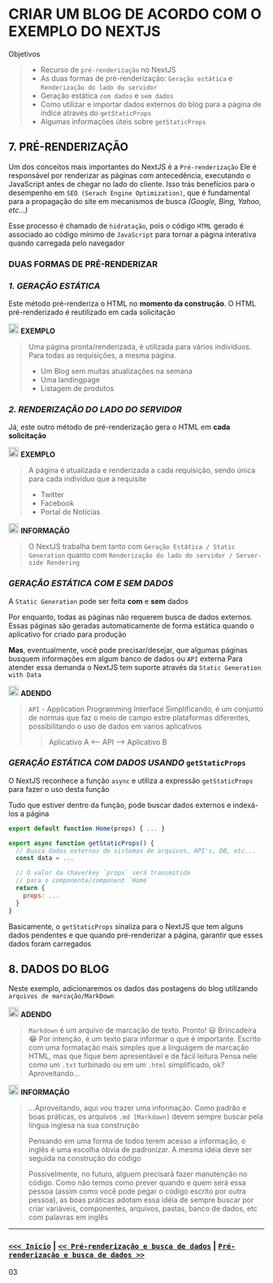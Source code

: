 # CRIAR UM BLOG DE ACORDO COM O EXEMPLO DO NEXTJS

Objetivos
> + Recurso de `pré-renderização` no NextJS
> + As duas formas de pré-renderização: `Geração estática` e `Renderização do lado do servidor`
> + Geração estática `com dados` e `sem dados`
> + Como utilizar e importar dados externos do blog para a página de índice através do `getStaticProps`
> + Algumas informações úteis sobre `getStaticProps`

## 7. PRÉ-RENDERIZAÇÃO

Um dos conceitos mais importantes do NextJS é a `Pré-renderização`
Ele é responsável por renderizar as páginas com antecedência, executando o JavaScript antes de chegar no lado do cliente.
Isso trás benefícios para o desempenho em `SEO (Serach Engine Optimization)`, que é fundamental para a propagação do site em mecanismos de busca *(Google, Bing, Yahoo, etc...)*

Esse processo é chamado de `hidratação`, pois o código `HTML` gerado é associado ao código mínimo de `JavaScript` para tornar a página interativa quando carregada pelo navegador

### **DUAS FORMAS DE PRÉ-RENDERIZAR**

### *1. GERAÇÃO ESTÁTICA*

Este método pré-renderiza o HTML no **momento da construção**. O HTML pré-renderizado é reutilizado em cada solicitação

<img  src="https://image.flaticon.com/icons/png/128/1208/1208801.png"  alt="example"  width="20"/> ****EXEMPLO****

> Uma página pronta/renderizada, é utilizada para vários indivíduos. Para todas as requisições, a mesma página.
> + Um Blog sem muitas atualizações na semana
> + Uma landingpage
> + Listagem de produtos

### *2. RENDERIZAÇÃO DO LADO DO SERVIDOR*

Já, este outro método de pré-renderização gera o HTML em **cada solicitação**

<img  src="https://image.flaticon.com/icons/png/128/1208/1208801.png"  alt="example"  width="20"/> ****EXEMPLO****

> A página é atualizada e renderizada a cada requisição, sendo única para cada indivíduo que a requisite
> + Twitter
> + Facebook
> + Portal de Notícias

<img  src="https://image.flaticon.com/icons/png/128/1041/1041728.png"  alt="info"  width="20"/> ****INFORMAÇÃO****

> O NextJS trabalha bem tanto com `Geração Estática / Static Generation` quanto com `Renderização do lado do servidor / Server-side Rendering` 

### *GERAÇÃO ESTÁTICA COM E SEM DADOS*

A `Static Generation` pode ser feita **com** e **sem** dados

Por enquanto, todas as páginas não requerem busca de dados externos. Essas páginas são geradas automaticamente de forma estática quando o aplicativo for criado para produção

**Mas**, eventualmente, você pode precisar/desejar, que algumas páginas busquem informações em algum banco de dados ou `API` externa
Para atender essa demanda o NextJS tem suporte através da `Static Generation with Data`

<img  src="https://image.flaticon.com/icons/png/128/3655/3655586.png"  alt="info"  width="20"/> ****ADENDO****

> `API` - Application Programming Interface
> Simplificando, é um conjunto de normas que faz o meio de campo estre plataformas diferentes, possibilitando o uso de dados em varios aplicativos
>> Aplicativo A <-- API --> Aplicativo B

### *GERAÇÃO ESTÁTICA COM DADOS USANDO* `getStaticProps`

O NextJS reconhece a função `async` e utiliza a expressão `getStaticProps` para fazer o uso desta função

Tudo que estiver dentro da função, pode buscar dados externos e indexá-los a página

```jsx
export default function Home(props) { ... }

export async function getStaticProps() {
  // Busca dados externos de sistemas de arquivos, API's, DB, etc...
  const data = ...

  // O valor da chave/key `props` será transmitida
  // para o componente/component `Home`
  return {
    props: ...
  }
}
```

Basicamente, o `getStaticProps` sinaliza para o NextJS que tem alguns dados pendentes e que quando pré-renderizar a página, garantir que esses dados foram carregados

## 8. DADOS DO BLOG

Neste exemplo, adicionaremos os dados das postagens do blog utilizando `arquivos de marcação/MarkDown`

<img  src="https://image.flaticon.com/icons/png/128/3655/3655586.png"  alt="info"  width="20"/> ****ADENDO****

> `Markdown` é um arquivo de marcação de texto. Pronto! :smiley:
> Brincadeira :joy:
> Por intenção, é um texto para informar o que é importante.
> Escrito com uma formatação mais simples que a linguágem de marcação HTML, mas que fique bem apresentável e de fácil leitura
> Pensa nele como um `.txt` turbinado ou em um `.html` simplificado, ok?
> Aproveitando...

<img  src="https://image.flaticon.com/icons/png/128/1041/1041728.png"  alt="info"  width="20"/> ****INFORMAÇÃO****

> ...Aproveitando, aqui vou trazer uma informação.
> Como padrão e boas práticas, os arquivos `.md [Markdown]` devem sempre buscar pela língua inglesa na sua construção
>
> Pensando em uma forma de todos terem acesso a informação, o inglês é uma escolha óbvia de padronizar. A mesma idéia deve ser seguida na construção do código
>
> Possivelmente, no futuro, alguem precisará fazer manutenção no código. Como não temos como prever quando e quem será essa pessoa (assim como você pode pegar o código escrito por outra pessoa), as boas práticas adotam essa idéia de sempre buscar por criar variáveis, componentes, arquivos, pastas, banco de dados, etc com palavras em inglês



---

### [` <<< Início `](../README.md) | [` << Pré-renderização e busca de dados `](02-CSS.md) | [` Pré-renderização e busca de dados >> `](04-ROTAS.md)

 03 